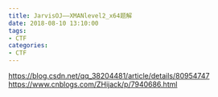 ```yaml
---
title: JarvisOJ——XMANlevel2_x64题解
date: 2018-08-10 13:10:00
tags:
- CTF
categories:
- CTF
---
```


https://blog.csdn.net/qq_38204481/article/details/80954747
https://www.cnblogs.com/ZHijack/p/7940686.html